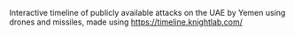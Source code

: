 Interactive timeline of publicly available attacks on the UAE by Yemen using drones and missiles, made using https://timeline.knightlab.com/
